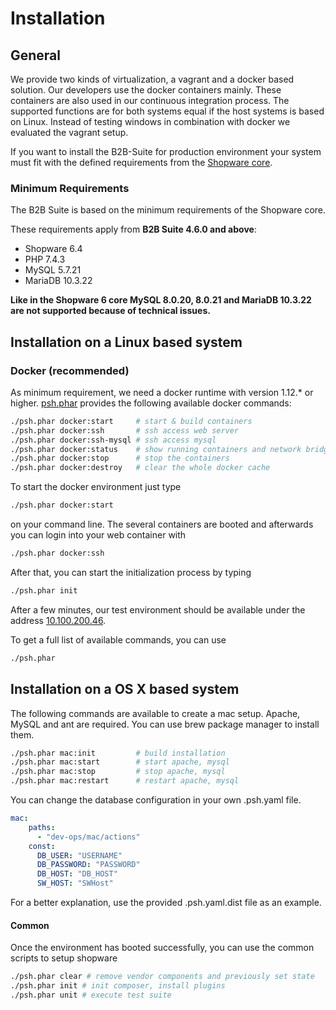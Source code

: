 # Installation

## General

We provide two kinds of virtualization, a vagrant and a docker based solution. Our developers use the docker containers mainly.
These containers are also used in our continuous integration process. The supported functions are for both systems equal if the host systems is based on Linux.
Instead of testing windows in combination with docker we evaluated the vagrant setup.

If you want to install the B2B-Suite for production environment your system must fit with the defined requirements from the [Shopware core](https://developers.shopware.com/sysadmins-guide/system-requirements/).

### Minimum Requirements

The B2B Suite is based on the minimum requirements of the Shopware core.

These requirements apply from **B2B Suite 4.6.0 and above**: 

* Shopware 6.4
* PHP 7.4.3
* MySQL 5.7.21
* MariaDB 10.3.22

**Like in the Shopware 6 core MySQL 8.0.20, 8.0.21 and MariaDB 10.3.22 are not supported because of technical issues.**

## Installation on a Linux based system

### Docker (recommended)

As minimum requirement, we need a docker runtime with version 1.12.* or higher. [psh.phar](https://github.com/shopwareLabs/psh) provides the following available docker commands:

```bash
./psh.phar docker:start     # start & build containers
./psh.phar docker:ssh       # ssh access web server
./psh.phar docker:ssh-mysql # ssh access mysql
./psh.phar docker:status    # show running containers and network bridges
./psh.phar docker:stop      # stop the containers
./psh.phar docker:destroy   # clear the whole docker cache
```

To start the docker environment just type

```bash
./psh.phar docker:start
```

on your command line. The several containers are booted and afterwards you can login into your web container with

```bash
./psh.phar docker:ssh
```

After that, you can start the initialization process by typing

```bash
./psh.phar init
```

After a few minutes, our test environment should be available under the address [10.100.200.46](http://10.100.200.46).

To get a full list of available commands, you can use

```bash
./psh.phar
```

## Installation on a OS X based system

The following commands are available to create a mac setup. Apache, MySQL and ant are
required. You can use brew package manager to install them.

```bash
./psh.phar mac:init         # build installation
./psh.phar mac:start        # start apache, mysql 
./psh.phar mac:stop         # stop apache, mysql
./psh.phar mac:restart      # restart apache, mysql
```

You can change the database configuration in your own .psh.yaml file.

```yaml
mac:
    paths:
      - "dev-ops/mac/actions"
    const:
      DB_USER: "USERNAME"
      DB_PASSWORD: "PASSWORD"
      DB_HOST: "DB_HOST"
      SW_HOST: "SWHost"
```

For a better explanation, use the provided .psh.yaml.dist file as an example.

#### Common

Once the environment has booted successfully, you can use the common scripts to setup shopware

```bash
./psh.phar clear # remove vendor components and previously set state
./psh.phar init # init composer, install plugins
./psh.phar unit # execute test suite
```

